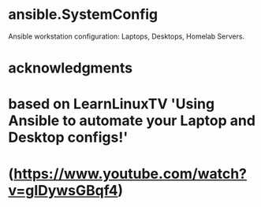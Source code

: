 # ansible.SystemConfig
Ansible workstation configuration: Laptops, Desktops, Homelab Servers.

# acknowledgments
# based on LearnLinuxTV 'Using Ansible to automate your Laptop and Desktop configs!'
#	 (https://www.youtube.com/watch?v=gIDywsGBqf4)


